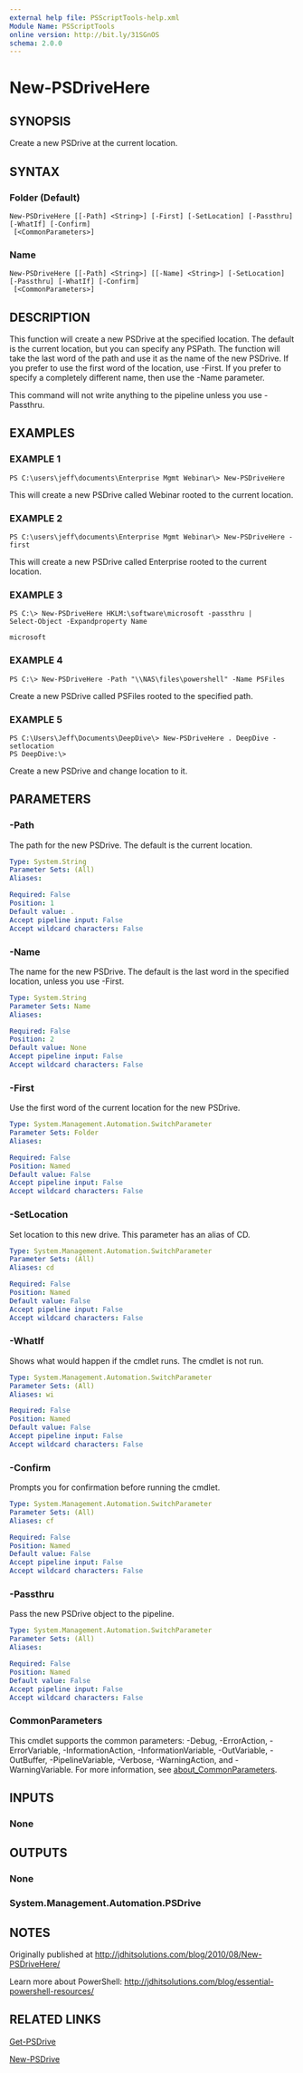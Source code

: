 ```yaml
---
external help file: PSScriptTools-help.xml
Module Name: PSScriptTools
online version: http://bit.ly/31SGnOS
schema: 2.0.0
---
```


# New-PSDriveHere

## SYNOPSIS
Create a new PSDrive at the current location.

## SYNTAX

### Folder (Default)
```
New-PSDriveHere [[-Path] <String>] [-First] [-SetLocation] [-Passthru] [-WhatIf] [-Confirm]
 [<CommonParameters>]
```

### Name
```
New-PSDriveHere [[-Path] <String>] [[-Name] <String>] [-SetLocation] [-Passthru] [-WhatIf] [-Confirm]
 [<CommonParameters>]
```

## DESCRIPTION
This function will create a new PSDrive at the specified location.
The default is the current location, but you can specify any PSPath.
The function will take the last word of the path and use it as the name of the new PSDrive.
If you prefer to use the first word of the location, use -First.
If you prefer to specify a completely different name, then use the -Name parameter.

This command will not write anything to the pipeline unless you use -Passthru.

## EXAMPLES

### EXAMPLE 1
```
PS C:\users\jeff\documents\Enterprise Mgmt Webinar\> New-PSDriveHere
```

This will create a new PSDrive called Webinar rooted to the current location.

### EXAMPLE 2
```
PS C:\users\jeff\documents\Enterprise Mgmt Webinar\> New-PSDriveHere -first
```

This will create a new PSDrive called Enterprise rooted to the current location.

### EXAMPLE 3
```
PS C:\> New-PSDriveHere HKLM:\software\microsoft -passthru |
Select-Object -Expandproperty Name

microsoft
```

### EXAMPLE 4
```
PS C:\> New-PSDriveHere -Path "\\NAS\files\powershell" -Name PSFiles
```

Create a new PSDrive called PSFiles rooted to the specified path.

### EXAMPLE 5
```
PS C:\Users\Jeff\Documents\DeepDive\> New-PSDriveHere . DeepDive -setlocation
PS DeepDive:\>
```

Create a new PSDrive and change location to it.

## PARAMETERS

### -Path
The path for the new PSDrive.
The default is the current location.

```yaml
Type: System.String
Parameter Sets: (All)
Aliases:

Required: False
Position: 1
Default value: .
Accept pipeline input: False
Accept wildcard characters: False
```

### -Name
The name for the new PSDrive.
The default is the last word in the specified location, unless you use -First.

```yaml
Type: System.String
Parameter Sets: Name
Aliases:

Required: False
Position: 2
Default value: None
Accept pipeline input: False
Accept wildcard characters: False
```

### -First
Use the first word of the current location for the new PSDrive.

```yaml
Type: System.Management.Automation.SwitchParameter
Parameter Sets: Folder
Aliases:

Required: False
Position: Named
Default value: False
Accept pipeline input: False
Accept wildcard characters: False
```

### -SetLocation
Set location to this new drive.
This parameter has an alias of CD.

```yaml
Type: System.Management.Automation.SwitchParameter
Parameter Sets: (All)
Aliases: cd

Required: False
Position: Named
Default value: False
Accept pipeline input: False
Accept wildcard characters: False
```

### -WhatIf
Shows what would happen if the cmdlet runs.
The cmdlet is not run.

```yaml
Type: System.Management.Automation.SwitchParameter
Parameter Sets: (All)
Aliases: wi

Required: False
Position: Named
Default value: False
Accept pipeline input: False
Accept wildcard characters: False
```

### -Confirm
Prompts you for confirmation before running the cmdlet.

```yaml
Type: System.Management.Automation.SwitchParameter
Parameter Sets: (All)
Aliases: cf

Required: False
Position: Named
Default value: False
Accept pipeline input: False
Accept wildcard characters: False
```

### -Passthru
Pass the new PSDrive object to the pipeline.

```yaml
Type: System.Management.Automation.SwitchParameter
Parameter Sets: (All)
Aliases:

Required: False
Position: Named
Default value: False
Accept pipeline input: False
Accept wildcard characters: False
```

### CommonParameters
This cmdlet supports the common parameters: -Debug, -ErrorAction, -ErrorVariable, -InformationAction, -InformationVariable, -OutVariable, -OutBuffer, -PipelineVariable, -Verbose, -WarningAction, and -WarningVariable. For more information, see [about_CommonParameters](http://go.microsoft.com/fwlink/?LinkID=113216).

## INPUTS

### None
## OUTPUTS

### None
### System.Management.Automation.PSDrive
## NOTES
Originally published at http://jdhitsolutions.com/blog/2010/08/New-PSDriveHere/

Learn more about PowerShell: http://jdhitsolutions.com/blog/essential-powershell-resources/

## RELATED LINKS

[Get-PSDrive]()

[New-PSDrive]()

